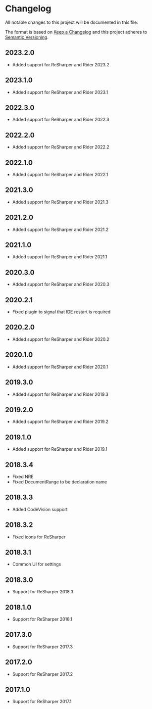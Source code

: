 # Changelog
All notable changes to this project will be documented in this file.

The format is based on [Keep a Changelog](http://keepachangelog.com/en/1.0.0/)
and this project adheres to [Semantic Versioning](http://semver.org/spec/v2.0.0.html).

## 2023.2.0
- Added support for ReSharper and Rider 2023.2

## 2023.1.0
- Added support for ReSharper and Rider 2023.1

## 2022.3.0
- Added support for ReSharper and Rider 2022.3

## 2022.2.0
- Added support for ReSharper and Rider 2022.2

## 2022.1.0
- Added support for ReSharper and Rider 2022.1

## 2021.3.0
- Added support for ReSharper and Rider 2021.3

## 2021.2.0
- Added support for ReSharper and Rider 2021.2

## 2021.1.0
- Added support for ReSharper and Rider 2021.1

## 2020.3.0
- Added support for ReSharper and Rider 2020.3

## 2020.2.1
- Fixed plugin to signal that IDE restart is required

## 2020.2.0
- Added support for ReSharper and Rider 2020.2

## 2020.1.0
- Added support for ReSharper and Rider 2020.1

## 2019.3.0
- Added support for ReSharper and Rider 2019.3

## 2019.2.0
- Added support for ReSharper and Rider 2019.2

## 2019.1.0
- Added support for ReSharper and Rider 2019.1

## 2018.3.4
- Fixed NRE
- Fixed DocumentRange to be declaration name

## 2018.3.3
- Added CodeVision support

## 2018.3.2
- Fixed icons for ReSharper

## 2018.3.1
- Common UI for settings

## 2018.3.0
- Support for ReSharper 2018.3

## 2018.1.0
- Support for ReSharper 2018.1

## 2017.3.0
- Support for ReSharper 2017.3

## 2017.2.0
- Support for ReSharper 2017.2

## 2017.1.0
- Support for ReSharper 2017.1
